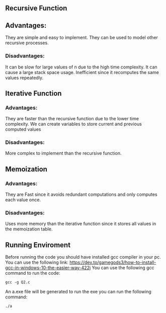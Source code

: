 
## Recursive Function
## Advantages:
They are simple and easy to implement.
They can be used to model other recursive processes.

### Disadvantages:
It can be slow for large values of n due to the high time complexity.
It can cause a large stack space usage.
Inefficient since it recomputes the same values repeatedly.

## Iterative Function
### Advantages:
They are faster than the recursive function due to the lower time complexity.
We can create variables to store current and previous computed values
### Disadvantages:
More complex to implement than the recursive function.

## Memoization
### Advantages:
They are Fast since it avoids redundant computations and only computes each value once.
### Disadvantages:
Uses more memory than the iterative function since it stores all values in the memoization table.

## Running Enviroment
Before running the code you should have installed gcc compiler in your pc. 
You can use the following link: https://dev.to/gamegods3/how-to-install-gcc-in-windows-10-the-easier-way-422j
You can use the following gcc command to run the code:
```
gcc -g Q2.c
```
An a.exe file will be generated to run the exe you can run the following command:
```
./a
```
